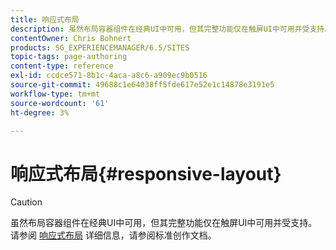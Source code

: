 ```yaml
---
title: 响应式布局
description: 虽然布局容器组件在经典UI中可用，但其完整功能仅在触屏UI中可用并受支持。
contentOwner: Chris Bohnert
products: SG_EXPERIENCEMANAGER/6.5/SITES
topic-tags: page-authoring
content-type: reference
exl-id: ccdce571-8b1c-4aca-a8c6-a909ec9b0516
source-git-commit: 49688c1e64038ff5fde617e52e1c14878e3191e5
workflow-type: tm+mt
source-wordcount: '61'
ht-degree: 3%

---
```


# 响应式布局{#responsive-layout}

>[!CAUTION]
>
>虽然布局容器组件在经典UI中可用，但其完整功能仅在触屏UI中可用并受支持。 请参阅 [响应式布局](/help/sites-authoring/responsive-layout.md) 详细信息，请参阅标准创作文档。
